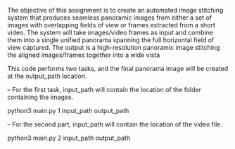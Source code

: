 The objective of this assignment is to create an automated image stitching system that produces seamless panoramic images from either a set of images with overlapping fields of view or frames extracted from a short video. The system will take images/video frames as input and combine them into a single unified panorama spanning the full horizontal field of view captured. The output is a high-resolution panoramic image stitching the aligned images/frames together into a wide vista

This code performs two tasks, and the final panorama image will be created at the output_path location.

– For the first task, input_path will contain the location of the folder containing the
images.

python3 main.py 1 input_path output_path

– For the second part, input_path will contain the location of the video file.

python3 main.py 2 input_path output_path

